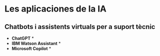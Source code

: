 # Les aplicaciones de la IA

## Chatbots i assistents virtuals per a suport tècnic

* **ChatGPT** *
* **IBM Watson Assistant** *
* **Microsoft Copilot** *
